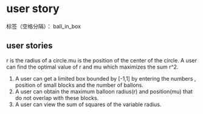 ﻿# user story

标签（空格分隔）： ball_in_box

## user stories
r is the radius of a circle.mu is the position of the center of the circle.
A user can find the optimal value of r and mu which maximizes the sum r^2. 

 1. A user can get a limited box bounded by [-1,1] by entering the numbers , position of small blocks and the number of ballons.
 2. A user can obtain the maximum balloon radius(r) and position(mu)  that do not overlap with these blocks.
 3. A user can view the sum of squares of the variable radius.

